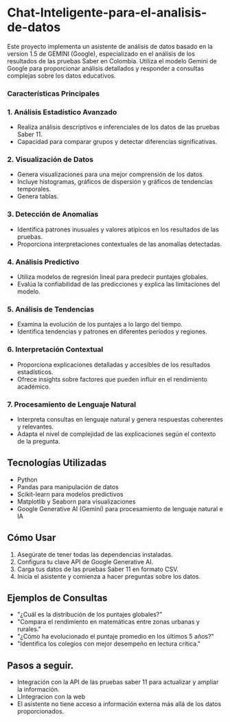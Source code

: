 # Chat-Inteligente-para-el-analisis-de-datos

Este proyecto implementa un asistente de análisis de datos basado en la version 1.5 de GEMINI (Google), especializado en el análisis de los resultados de las pruebas Saber en Colombia. Utiliza el modelo Gemini de Google para proporcionar análisis detallados y responder a consultas complejas sobre los datos educativos.

### Características Principales

### 1. Análisis Estadístico Avanzado
- Realiza análisis descriptivos e inferenciales de los datos de las pruebas Saber 11.
- Capacidad para comparar grupos y detectar diferencias significativas.

### 2. Visualización de Datos
- Genera visualizaciones  para una mejor comprensión de los datos.
- Incluye histogramas, gráficos de dispersión y gráficos de tendencias temporales.
- Genera tablas.

### 3. Detección de Anomalías
- Identifica patrones inusuales y valores atípicos en los resultados de las pruebas.
- Proporciona interpretaciones contextuales de las anomalías detectadas.

### 4. Análisis Predictivo
- Utiliza modelos de regresión lineal para predecir puntajes globales.
- Evalúa la confiabilidad de las predicciones y explica las limitaciones del modelo.

### 5. Análisis de Tendencias
- Examina la evolución de los puntajes a lo largo del tiempo.
- Identifica tendencias y patrones en diferentes períodos y regiones.

### 6. Interpretación Contextual
- Proporciona explicaciones detalladas y accesibles de los resultados estadísticos.
- Ofrece insights sobre factores que pueden influir en el rendimiento académico.

### 7. Procesamiento de Lenguaje Natural
- Interpreta consultas en lenguaje natural y genera respuestas coherentes y relevantes.
- Adapta el nivel de complejidad de las explicaciones según el contexto de la pregunta.


## Tecnologías Utilizadas
- Python
- Pandas para manipulación de datos
- Scikit-learn para modelos predictivos
- Matplotlib y Seaborn para visualizaciones
- Google Generative AI (Gemini) para procesamiento de lenguaje natural e IA

## Cómo Usar
1. Asegúrate de tener todas las dependencias instaladas.
2. Configura tu clave API de Google Generative AI.
3. Carga tus datos de las pruebas Saber 11 en formato CSV.
4. Inicia el asistente y comienza a hacer preguntas sobre los datos.

## Ejemplos de Consultas
- "¿Cuál es la distribución de los puntajes globales?"
- "Compara el rendimiento en matemáticas entre zonas urbanas y rurales."
- "¿Cómo ha evolucionado el puntaje promedio en los últimos 5 años?"
- "Identifica los colegios con mejor desempeño en lectura crítica."

## Pasos a seguir.
- Integración con la API de las pruebas saber 11 para actualizar y ampliar la información.
- LIntegracion con la web
- El asistente no tiene acceso a información externa más allá de los datos proporcionados.
